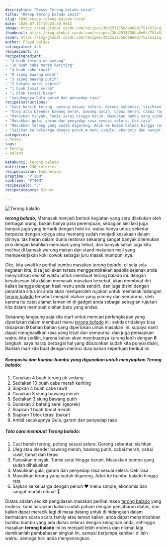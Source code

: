 ```yaml
---
description: "Resep Terong balado Lezat"
title: "Resep Terong balado Lezat"
slug: 1890-resep-terong-balado-lezat
date: 2020-07-11T19:23:49.565Z
image: https://img-global.cpcdn.com/recipes/3bb2531758da9e0d/751x532cq70/terong-balado-foto-resep-utama.jpg
thumbnail: https://img-global.cpcdn.com/recipes/3bb2531758da9e0d/751x532cq70/terong-balado-foto-resep-utama.jpg
cover: https://img-global.cpcdn.com/recipes/3bb2531758da9e0d/751x532cq70/terong-balado-foto-resep-utama.jpg
author: Floyd Valdez
ratingvalue: 4.6
reviewcount: 12
recipeingredient:
- "4 buah terong uk sedang"
- "10 buah cabe merah keriting"
- "4 buah cabe rawit"
- "8 siung bawang merah"
- "3 siung bawang putih"
- "2 batang serei geprek"
- "1 buah tomat merah"
- "1 blok terasi bakar"
- "secukupnya Gula garam dan penyedap rasa"
recipeinstructions:
- "Cuci bersih terong, potong sesuai selera. Goreng sebentar, sisihkan"
- "Uleg atau blender bawang merah, bawang putih, cabai merah, cabai rawit, tomat dan terasi."
- "Panaskan minyak. Tumis serai hingga harum. Masukkan bumbu yang sudah dihaluskan."
- "Masukkan gula, garam dan penyedap rasa sesuai selera. Cek rasa"
- "Masukkan terong yang sudah digoreng. Aduk ke bumbu balado hingga rata"
- "Sajikan ke keluarga dengan penuh ❤ menu simple, ekonomis dan sangat mudah dibuat 🥰"
categories:
- Resep
tags:
- terong
- balado

katakunci: terong balado 
nutrition: 236 calories
recipecuisine: Indonesian
preptime: "PT16M"
cooktime: "PT40M"
recipeyield: "3"
recipecategory: Dinner

---
```



![Terong balado](https://img-global.cpcdn.com/recipes/3bb2531758da9e0d/751x532cq70/terong-balado-foto-resep-utama.jpg)

<b><i>terong balado</i></b>, Memasak menjadi bentuk kegiatan yang seru dilakukan oleh berbagai orang. bukan hanya para perempuan, sebagian laki laki juga banyak juga yang tertarik dengan hobi ini. walau hanya untuk sekedar berpesta dengan kolega atau memang sudah menjadi kesukaan dalam dirinya. tak heran dalam dunia restoran sekarang sangat banyak ditemukan pria dengan keahlian memasak yang hebat, dan banyak sekali juga kita melihat di banyak warung makan dan stand makanan mall yang mempekerjakan koki cowok sebagai juru masak mumpuni nya.

Oke, kita awali ke perihal bumbu masakan <i>terong balado</i>. di sela sela kegiatan kita, bisa jadi akan terasa menggembirakan apabila sejenak anda menyisihkan sedikit waktu untuk membuat terong balado ini. dengan kesuksesan kita dalam memasak masakan tersebut, akan membuat diri kalian bangga dengan hasil menu anda sendiri. dan juga disini dengan perantara situs ini anda akan memperoleh rujukan untuk memasak hidangan <u>terong balado</u> tersebut menjadi olahan yang yummy dan sempurna, oleh karena itu catat alamat laman ini di gadget anda sebagai sebagian rujukan kita dalam membuat olahan baru yang endes.




Sekarang langsung saja kita start untuk mencari perlengkapan yang diperlukan dalam membuat menu <u><i>terong balado</i></u> ini. setidak tidaknya bisa disiapkan <b>9</b> bahan bahan yang diperlukan untuk masakan ini. supaya nanti dapat menghasilkan rasa yang lezat dan sempurna. dan juga persiapkan waktu kita sedikit, karena kalian akan membuatnya kurang lebih dengan <b>6</b> langkah. saya harap berbagai hal yang dibutuhkan sudah kita punyai disini, Baiklah mari kita buat dengan merinci dulu bahan keperluan berikut ini.

<!--inarticleads1-->

##### Komposisi dan bumbu-bumbu yang digunakan untuk menyiapkan Terong balado:

1. Gunakan 4 buah terong uk sedang
1. Sediakan 10 buah cabe merah keriting
1. Siapkan 4 buah cabe rawit
1. Gunakan 8 siung bawang merah
1. Sediakan 3 siung bawang putih
1. Gunakan 2 batang serei (geprek)
1. Siapkan 1 buah tomat merah
1. Siapkan 1 blok terasi (bakar)
1. Ambil secukupnya Gula, garam dan penyedap rasa




<!--inarticleads2-->

##### Tata cara membuat Terong balado:

1. Cuci bersih terong, potong sesuai selera. Goreng sebentar, sisihkan
1. Uleg atau blender bawang merah, bawang putih, cabai merah, cabai rawit, tomat dan terasi.
1. Panaskan minyak. Tumis serai hingga harum. Masukkan bumbu yang sudah dihaluskan.
1. Masukkan gula, garam dan penyedap rasa sesuai selera. Cek rasa
1. Masukkan terong yang sudah digoreng. Aduk ke bumbu balado hingga rata
1. Sajikan ke keluarga dengan penuh ❤ menu simple, ekonomis dan sangat mudah dibuat 🥰




Diatas adalah sedikit pengulasan masakan perihal resep <u>terong balado</u> yang endess. kami harapkan kalian sudah paham dengan penjabaran diatas, dan kalian dapat meracik lagi di masa datang untuk di hidangkan dalam bermacam acara acara family atau teman kalian. anda dapat menambahkan bumbu bumbu yang ada diatas selaras dengan keinginan anda, sehingga masakan <b>terong balado</b> ini bs menjadi lebih endess dan nikmat lagi. demikianlah pembahasan singkat ini, sampai berjumpa kembali di lain waktu. semoga hari anda menyenangkan.
